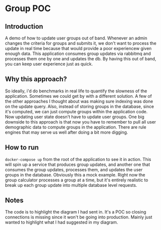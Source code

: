 # Group POC

## Introduction
A demo of how to update user groups out of band. Whenever an admin changes the criteria for groups and submits it, we don't want to process the update in real time because
that would provide a poor experiencew given enough data. This application consumes group updates via rabbitmq and processes them one by one and updates the db. By having
this out of band, you can keep user experience just as quick.

## Why this approach?
So ideally, i'd do benchmarks in real life to quantify the slowness of the application. Sometimes we could get by with a different solution. A few of the other approaches I thought about was making sure indexing was done on the update query. Also, instead of storing groups in the database, since it's computed, we can just compute groups within the application code. Now
updating user state doesn't have to update user groups. One big downside to this approach is that now you have to remember to pull all user demographic data to compute groups in the application. There are rule engines that may serve us well after doing a bit more digging.

## How to run
`docker-compose up` from the root of the application to see it in action.
This will spin up a service that produces group updates, and another one that consumes the group updates, processes them, and updates the user groups in the database. Obviously this a mock example. Right now the group calculator processes a group at a time, but it's entirely realistic to break up each group update into multiple database level requests.

## Notes 
The code is to highlight the diagram I had sent in. It's a POC so closing connections is missing since it won't be going into production. Mainly just wanted to highlight what I had suggested in my diagram.